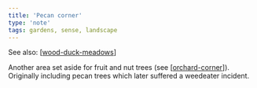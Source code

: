 ```yaml
---
title: 'Pecan corner'
type: 'note'
tags: gardens, sense, landscape
---
```


See also: [[wood-duck-meadows]]

Another area set aside for fruit and nut trees (see [[orchard-corner]]). Originally including pecan trees which later suffered a weedeater incident.

[//begin]: # "Autogenerated link references for markdown compatibility"
[wood-duck-meadows]: wood-duck-meadows "Wood duck meadows"
[orchard-corner]: orchard-corner "The Orchard (Orchard corner)"
[//end]: # "Autogenerated link references"